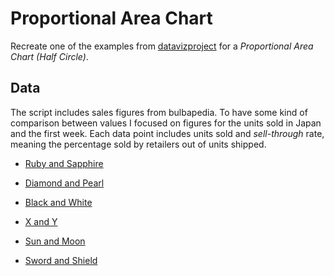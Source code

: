 # Proportional Area Chart

Recreate one of the examples from [datavizproject](https://datavizproject.com/data-type/proportional-area-chart-half-circle/) for a _Proportional Area Chart (Half Circle)_.

## Data

The script includes sales figures from bulbapedia. To have some kind of comparison between values I focused on figures for the units sold in Japan and the first week. Each data point includes units sold and _sell-through_ rate, meaning the percentage sold by retailers out of units shipped.

- [Ruby and Sapphire](https://bulbapedia.bulbagarden.net/wiki/Pok%C3%A9mon_Ruby_and_Sapphire_Versions#Sales)

- [Diamond and Pearl](https://bulbapedia.bulbagarden.net/wiki/Pok%C3%A9mon_Diamond_and_Pearl_Versions#Reception)

- [Black and White](https://bulbapedia.bulbagarden.net/wiki/Pok%C3%A9mon_Black_and_White_Versions#Sales)

- [X and Y](https://bulbapedia.bulbagarden.net/wiki/Pok%C3%A9mon_X_and_Y#Reception)

- [Sun and Moon](https://bulbapedia.bulbagarden.net/wiki/Pok%C3%A9mon_Sun_and_Moon#Reception)

- [Sword and Shield](https://bulbapedia.bulbagarden.net/wiki/Pok%C3%A9mon_Sword_and_Shield#Reception)
